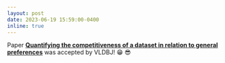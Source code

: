 ```yaml
---
layout: post
date: 2023-06-19 15:59:00-0400
inline: true
---
```


Paper [**Quantifying the competitiveness of a dataset in relation to general preferences**](https://link.springer.com/article/10.1007/s00778-023-00804-1) was accepted by VLDBJ! :grin: :sunglasses:
